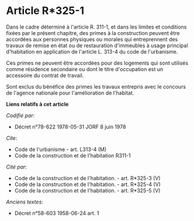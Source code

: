 # Article R*325-1

Dans le cadre déterminé à l'article R. 311-1, et dans les limites et conditions fixées par le présent chapitre, des primes à
la construction peuvent être accordées aux personnes physiques ou morales qui entreprennent des travaux de remise en état ou
de restauration d'immeubles à usage principal d'habitation en application de l'article L. 313-4 du code de l'urbanisme.

Ces primes ne peuvent être accordées pour des logements qui sont utilisés comme résidence secondaire ou dont le titre
d'occupation est un accessoire du contrat de travail.

Sont exclus du bénéfice des primes les travaux entrepris avec le concours de l'agence nationale pour l'amélioration de
l'habitat.

**Liens relatifs à cet article**

_Codifié par_:

  - Décret n°78-622 1978-05-31 JORF 8 juin 1978

_Cite_:

  - Code de l'urbanisme - art. L313-4 (M)
  - Code de la construction et de l'habitation R311-1

_Cité par_:

  - Code de la construction et de l'habitation. - art. R*325-3 (V)
  - Code de la construction et de l'habitation. - art. R*325-4 (V)
  - Code de la construction et de l'habitation. - art. R*325-5 (V)

_Anciens textes_:

  - Décret n°58-603 1958-06-24 art. 1
